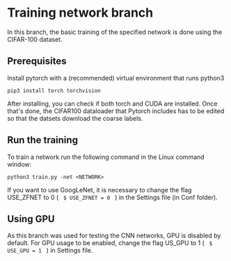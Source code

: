 # Training network branch
In this branch, the basic training of the specified network is done using the CIFAR-100 dataset.


## Prerequisites
Install pytorch with a (recommended) virtual environment that runs python3
```
pip3 install torch torchvision
```
After installing, you can check if both torch and CUDA are installed. Once that's done, the CIFAR100 dataloader that Pytorch includes has to be edited so that the datsets download the coarse labels. 

## Run the training
To train a network run the following command in the Linux command window:
```
python3 train.py -net <NETWORK>
```
If you want to use GoogLeNet, it is necessary to change the flag USE_ZFNET to 0 (
<code>
  $ USE_ZFNET = 0
</code>
) in the Settings file (in Conf folder). 

## Using GPU

As this branch was used for testing the CNN networks, GPU is disabled by default. For GPU usage to be enabled, change the flag US_GPU to 1 (
<code>
  $ USE_GPU = 1
</code>
) in Settings file. 
